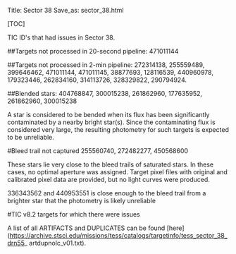 Title: Sector 38
Save_as: sector_38.html

[TOC]

TIC ID's that had issues in Sector 38.

##Targets not processed in 20-second pipeline:
471011144

##Targets not processed in 2-min pipeline:
272314138, 255559489, 399646462, 471011144, 471011145, 38877693, 128116539, 440960978, 179323446, 262834160, 314113726, 328329822, 290794924.

##Blended stars:
404768847, 300015238, 261862960, 177635952, 261862960, 300015238

A star is considered to be bended when its flux has been significantly contaminated by a nearby bright star(s). Since the contaminating flux is considered very large, the resulting photometry for such targets is expected to be unreliable.

#Bleed trail not captured
255560740, 272482277, 450568600

These stars lie very close to the bleed trails of saturated stars. In these cases, no optimal aperture was assigned. Target pixel files with original and calibrated pixel data are provided, but no light curves were produced.

336343562 and 440953551 is close enough to the bleed trail from a brighter star that the photometry is likely unreliable

#TIC v8.2 targets for which there were issues

A list of all ARTIFACTS and DUPLICATES can be found [here](https://archive.stsci.edu/missions/tess/catalogs/targetinfo/tess_sector_38_drn55_ artdupnolc_v01.txt).


